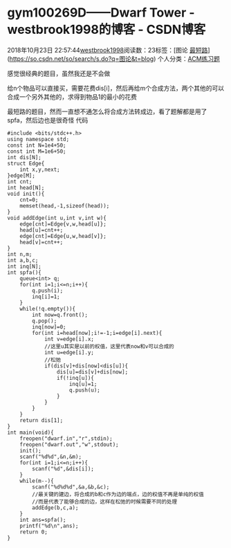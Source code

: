 # gym100269D——Dwarf Tower - westbrook1998的博客 - CSDN博客





2018年10月23日 22:57:44[westbrook1998](https://me.csdn.net/westbrook1998)阅读数：23标签：[图论																[最短路](https://so.csdn.net/so/search/s.do?q=最短路&t=blog)](https://so.csdn.net/so/search/s.do?q=图论&t=blog)
个人分类：[ACM练习题](https://blog.csdn.net/westbrook1998/article/category/7652684)








感觉很经典的题目，虽然我还是不会做

给n个物品可以直接买，需要花费dis[i]，然后再给m个合成方法，两个其他的可以合成一个另外其他的，求得到物品1的最小的花费

最短路的题目，然而一直想不通怎么将合成方法转成边，看了题解都是用了spfa，然后边也是很奇怪
代码

```
#include <bits/stdc++.h>
using namespace std;
const int N=1e4+50;
const int M=1e6+50;
int dis[N];
struct Edge{
    int x,y,next;
}edge[M];
int cnt;
int head[N];
void init(){
    cnt=0;
    memset(head,-1,sizeof(head));
}
void addEdge(int u,int v,int w){
    edge[cnt]=Edge{v,w,head[u]};
    head[u]=cnt++;
    edge[cnt]=Edge{u,w,head[v]};
    head[v]=cnt++;
}
int n,m;
int a,b,c;
int inq[N];
int spfa(){
    queue<int> q;
    for(int i=1;i<=n;i++){
        q.push(i);
        inq[i]=1;
    }
    while(!q.empty()){
        int now=q.front();
        q.pop();
        inq[now]=0;
        for(int i=head[now];i!=-1;i=edge[i].next){
            int v=edge[i].x;
            //这里u其实是以前的权值，这里代表now和v可以合成的
            int u=edge[i].y;
            //松弛
            if(dis[v]+dis[now]<dis[u]){
                dis[u]=dis[v]+dis[now];
                if(!inq[u]){
                    inq[u]=1;
                    q.push(u);
                }
            }
        }
    }
    return dis[1];
}
int main(void){
    freopen("dwarf.in","r",stdin);
    freopen("dwarf.out","w",stdout);
    init();
    scanf("%d%d",&n,&m);
    for(int i=1;i<=n;i++){
        scanf("%d",&dis[i]);
    }
    while(m--){
        scanf("%d%d%d",&a,&b,&c);
        //最关键的建边，将合成的b和c作为边的端点，边的权值不再是单纯的权值
        //而是代表了能够合成的边，这样在松弛的时候需要不同的处理
        addEdge(b,c,a);
    }
    int ans=spfa();
    printf("%d\n",ans);
    return 0;
}
```





